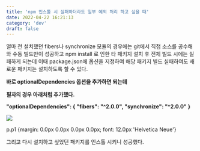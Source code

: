 ```yaml
---
title: 'npm 인스톨 시 실패하더라도 일부 예외 처리 하고 싶을 때'
date: 2022-04-22 16:21:13
category: 'dev'
draft: false
---
```


얼마 전 설치했던 fibers나 synchronize 모듈의 경우에는 git에서 직접 소스를 공수해와 수동 빌드만이 성공하고 npm install 로 인한 타 패키지 설치 후 전체 빌드 시에는 실패하게 되는데 이때 package.json에 옵션을 지정하여 해당 패키지 빌드 실패하여도 새로운 패키지는 설치하도록 할 수 있다. 

**바로 optionalDependencies 옵션을 추가하면 되는데**

**필자의 경우 아래처럼 추가했다.**

**"optionalDependencies": { "fibers": "^2.0.0", "synchronize": "^2.0.0" }**

  

![](https://t1.daumcdn.net/cfile/tistory/99B930365B9E4EF822)

  

p.p1 {margin: 0.0px 0.0px 0.0px 0.0px; font: 12.0px 'Helvetica Neue'}

  

그리고 다시 설치하고 싶었던 패키지를 인스톨 시키니 성공했다.
